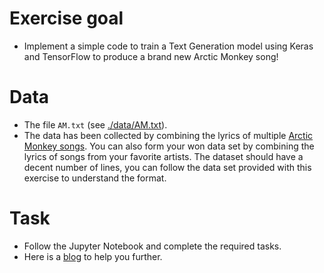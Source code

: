 # Exercise goal
- Implement a simple code to train a Text Generation model using Keras and TensorFlow to produce a brand new Arctic Monkey song!

# Data
- The file `AM.txt` (see [./data/AM.txt](https://raw.githubusercontent.com/gimseng/99-ML-Learning-Projects/master/004/data/AM.txt)).
- The data has been collected by combining the lyrics of multiple [Arctic Monkey songs](https://www.arcticmonkeys.com/). You can also form your won data set by combining the lyrics of songs from your favorite artists. The dataset should have a decent number of lines, you can follow the data set provided with this exercise to understand the format.
# Task
- Follow the Jupyter Notebook and complete the required tasks.
- Here is a [blog](https://medium.com/@rajwrita/using-text-generation-to-get-the-lyrics-for-the-next-arctic-monkey-song-f7c93a882c6f) to help you further.

